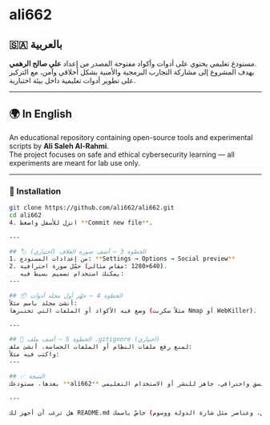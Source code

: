 # ali662

## 🇸🇦 بالعربية
مستودع تعليمي يحتوي على أدوات وأكواد مفتوحة المصدر من إعداد **علي صالح الرهمي**.  
يهدف المشروع إلى مشاركة التجارب البرمجية والأمنية بشكل أخلاقي وآمن، مع التركيز على تطوير أدوات تعليمية داخل بيئة اختبارية.

---

## 🌍 In English
An educational repository containing open-source tools and experimental scripts by **Ali Saleh Al-Rahmi**.  
The project focuses on safe and ethical cybersecurity learning — all experiments are meant for lab use only.

---

### 🧩 Installation
```bash
git clone https://github.com/ali662/ali662.git
cd ali662
4. انزل للأسفل واضغط **Commit new file**.

---

## 🏷️ الخطوة 3 — أضف صورة الغلاف (اختياري)
1. من إعدادات المستودع: **Settings → Options → Social preview**  
2. حمّل صورة احترافية (مقاس مثالي: ‎1280×640‎).  
   يمكنك استخدام تصميم بسيط فيه:
---

## 📦 الخطوة 4 — جهّز أول مجلد أدوات
أنشئ مجلد باسم مثلاً:
وضع فيه الأكواد أو الملفات التي تختبرها (مثلاً سكربت Nmap أو WebKiller).

---

## 🔑 الخطوة 5 — أضف ملف .gitignore (اختياري)
لمنع رفع ملفات النظام أو الملفات الحساسة، أنشئ ملف:
واكتب فيه مثلاً:
---

## ✅ النتيجة
بعدها، مستودعك **ali662** سيكون منسق واحترافي، جاهز للنشر أو الاستخدام التعليمي.

---

هل ترغب أن أجهز لك README.md خاصّ باسمك (بتصميم أجمل، وعناصر مثل شارة الدولة ووسوم GitHub) وأعطيك كود Markdown جاهز تنسخه هناك؟
